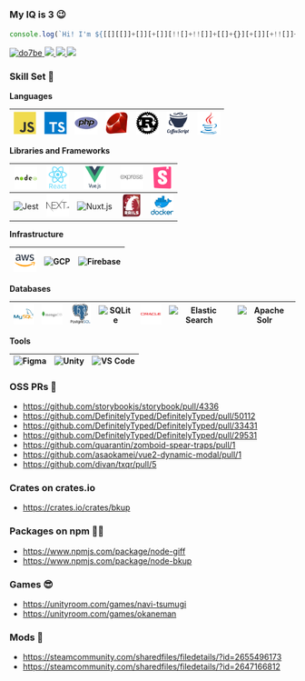 ### My IQ is 3 😉

```ts
console.log(`Hi! I'm ${[[][[]]+[]][+[]][!![]+!![]]+[[]+{}][+[]][+!![]]+(((!![]+!![]+!![])*(!![]+!![]))+!![])+[[]+{}][+[]][!![]+!![]]+(!![]+[])[!![]+!![]+!![]]}!`)
```

<p align="left">
  <a href="https://github.com/do7be/do7be/">
    <img src="https://komarev.com/ghpvc/?username=do7be" alt="do7be" />
  </a>
  <a href="https://github.com/do7be">
    <img height="20" src="https://img.shields.io/github/followers/do7be?label=follow&logo=github&style=flat" />
  </a>
  <a href="http://qiita.com/do7be">
    <img height="20" src="https://qiita-badge.apiapi.app/s/do7be/posts.svg" />
  </a>
  <//qiita.com/do7be">
    <img height="20" src="https://qiita-badge.apiapi.app/s/do7be/contributions.svg" />
  </a>
</p>

### Skill Set 🍅

**Languages**

<img alt="JS" title="JavaScript" width="40px" src="https://raw.githubusercontent.com/devicons/devicon/master/icons/javascript/javascript-original.svg">|<img alt="Typescript" title="Typescript" width="40px" src="https://raw.githubusercontent.com/devicons/devicon/master/icons/typescript/typescript-original.svg">|<img title="PHP" alt="PHP" width="40px" src="https://raw.githubusercontent.com/devicons/devicon/master/icons/php/php-original.svg">|<img title="Ruby" alt="Ruby" width="40px" src="https://raw.githubusercontent.com/devicons/devicon/master/icons/ruby/ruby-original.svg">|<img title="Rust" alt="Rust" width="40px" src="https://raw.githubusercontent.com/devicons/devicon/master/icons/rust/rust-plain.svg">|<img title="CoffeeScript" alt="CoffeeScript" width="40px" src="https://raw.githubusercontent.com/devicons/devicon/master/icons/coffeescript/coffeescript-original-wordmark.svg">|<img title="Java" alt="Java" width="40px" src="https://raw.githubusercontent.com/devicons/devicon/master/icons/java/java-original.svg">
|--|--|--|--|--|--|--|

**Libraries and Frameworks**

<img title="Node.js" alt="Node.js" width="40px" src="https://raw.githubusercontent.com/devicons/devicon/master/icons/nodejs/nodejs-original-wordmark.svg">|<img title="React" alt="React" width="40px" src="https://raw.githubusercontent.com/devicons/devicon/master/icons/react/react-original-wordmark.svg">|<img title="Vue.js" alt="Vue.js" width="40px" src="https://raw.githubusercontent.com/devicons/devicon/master/icons/vuejs/vuejs-original-wordmark.svg">|<img title="Express" alt="Express" width="40px" src="https://raw.githubusercontent.com/devicons/devicon/master/icons/express/express-original-wordmark.svg">|<img title="Storybook" alt="Storybook" width="40px" src="https://github.com/devicons/devicon/blob/master/icons/storybook/storybook-original.svg">
|--|--|--|--|--|
<img title="Jest" alt="Jest" width="40px" src="https://www.vectorlogo.zone/logos/jestjsio/jestjsio-icon.svg">|<img title="Next.js" alt="Next.js" width="40px" src="https://github.com/devicons/devicon/blob/master/icons/nextjs/nextjs-original-wordmark.svg">|<img title="Nuxt.js" alt="Nuxt.js" width="40px" src="https://www.vectorlogo.zone/logos/nuxtjs/nuxtjs-icon.svg">|<img title="Rails" alt="Rails" width="40px" src="https://raw.githubusercontent.com/devicons/devicon/master/icons/rails/rails-original-wordmark.svg">|<img title="Docker" alt="Docker" width="40px" src="https://raw.githubusercontent.com/github/explore/master/topics/docker/docker.png">

**Infrastructure**

<img title="AWS" alt="AWS" width="40px" src="https://raw.githubusercontent.com/github/explore/main/topics/aws/aws.png">|<img title="GCP" alt="GCP" width="40px" src="https://www.vectorlogo.zone/logos/google_cloud/google_cloud-icon.svg">|<img title="Firebase" alt="Firebase" width="40px" src="https://www.vectorlogo.zone/logos/firebase/firebase-icon.svg">
|--|--|--|

**Databases**

<img title="MySQL" alt="MySQL" width="40px" src="https://raw.githubusercontent.com/devicons/devicon/master/icons/mysql/mysql-original-wordmark.svg">|<img title="MongoDB" alt="MongoDB" width="40px" src="https://raw.githubusercontent.com/github/explore/master/topics/mongodb/mongodb.png">|<img title="PostgreSQL" alt="PostgreSQL" width="40px" src="https://raw.githubusercontent.com/devicons/devicon/master/icons/postgresql/postgresql-original-wordmark.svg">|<img title="SQLite" alt="SQLite" width="40px" src="https://www.vectorlogo.zone/logos/sqlite/sqlite-icon.svg">|<img title="OracleDB" alt="OracleDB" width="40px" src="https://raw.githubusercontent.com/devicons/devicon/master/icons/oracle/oracle-original.svg">|<img title="Elastic Search" alt="Elastic Search" width="40px" src="https://www.vectorlogo.zone/logos/elastic/elastic-icon.svg">|<img title="Apache Solr" alt="Apache Solr" width="40px" src="https://www.vectorlogo.zone/logos/apache_solr/apache_solr-icon.svg">
|--|--|--|--|--|--|--|

**Tools**

<img title="Figma" alt="Figma" width="40px" src="https://www.vectorlogo.zone/logos/figma/figma-icon.svg">|<img title="Unity" alt="Unity" width="40px" src="https://www.vectorlogo.zone/logos/unity3d/unity3d-icon.svg">|<img title="VS Code" alt="VS Code" width="40px" src="https://img.icons8.com/fluent/48/000000/visual-studio-code-2019.png">
|--|--|--|


### OSS PRs 🌵

* https://github.com/storybookjs/storybook/pull/4336
* https://github.com/DefinitelyTyped/DefinitelyTyped/pull/50112
* https://github.com/DefinitelyTyped/DefinitelyTyped/pull/33431
* https://github.com/DefinitelyTyped/DefinitelyTyped/pull/29531
* https://github.com/quarantin/zomboid-spear-traps/pull/1
* https://github.com/asaokamei/vue2-dynamic-modal/pull/1
* https://github.com/divan/txqr/pull/5
  
### Crates on crates.io

* https://crates.io/crates/bkup

### Packages on npm  🙆‍♀️

* https://www.npmjs.com/package/node-giff
* https://www.npmjs.com/package/node-bkup

### Games 😎

* https://unityroom.com/games/navi-tsumugi
* https://unityroom.com/games/okaneman

### Mods 🤠

* https://steamcommunity.com/sharedfiles/filedetails/?id=2655496173
* https://steamcommunity.com/sharedfiles/filedetails/?id=2647166812
